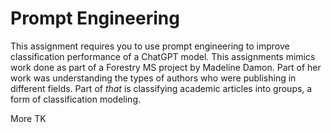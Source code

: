 # Prompt Engineering

This assignment requires you to use prompt engineering to improve classification performance 
of a ChatGPT model. This assignments mimics work done as part of a Forestry MS project by 
Madeline Damon. Part of her work was understanding the types of authors who were publishing
in different fields. Part of _that_ is classifying academic articles into groups, a form
of classification modeling.

More TK
